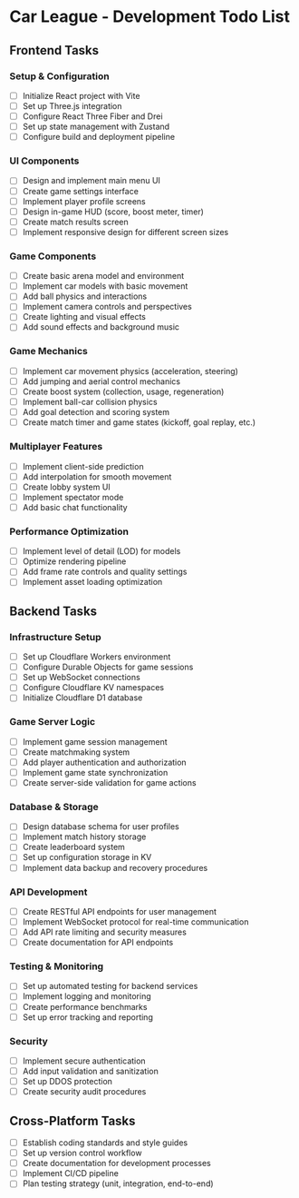 # Car League - Development Todo List

## Frontend Tasks

### Setup & Configuration
- [ ] Initialize React project with Vite
- [ ] Set up Three.js integration
- [ ] Configure React Three Fiber and Drei
- [ ] Set up state management with Zustand
- [ ] Configure build and deployment pipeline

### UI Components
- [ ] Design and implement main menu UI
- [ ] Create game settings interface
- [ ] Implement player profile screens
- [ ] Design in-game HUD (score, boost meter, timer)
- [ ] Create match results screen
- [ ] Implement responsive design for different screen sizes

### Game Components
- [ ] Create basic arena model and environment
- [ ] Implement car models with basic movement
- [ ] Add ball physics and interactions
- [ ] Implement camera controls and perspectives
- [ ] Create lighting and visual effects
- [ ] Add sound effects and background music

### Game Mechanics
- [ ] Implement car movement physics (acceleration, steering)
- [ ] Add jumping and aerial control mechanics
- [ ] Create boost system (collection, usage, regeneration)
- [ ] Implement ball-car collision physics
- [ ] Add goal detection and scoring system
- [ ] Create match timer and game states (kickoff, goal replay, etc.)

### Multiplayer Features
- [ ] Implement client-side prediction
- [ ] Add interpolation for smooth movement
- [ ] Create lobby system UI
- [ ] Implement spectator mode
- [ ] Add basic chat functionality

### Performance Optimization
- [ ] Implement level of detail (LOD) for models
- [ ] Optimize rendering pipeline
- [ ] Add frame rate controls and quality settings
- [ ] Implement asset loading optimization

## Backend Tasks

### Infrastructure Setup
- [ ] Set up Cloudflare Workers environment
- [ ] Configure Durable Objects for game sessions
- [ ] Set up WebSocket connections
- [ ] Configure Cloudflare KV namespaces
- [ ] Initialize Cloudflare D1 database

### Game Server Logic
- [ ] Implement game session management
- [ ] Create matchmaking system
- [ ] Add player authentication and authorization
- [ ] Implement game state synchronization
- [ ] Create server-side validation for game actions

### Database & Storage
- [ ] Design database schema for user profiles
- [ ] Implement match history storage
- [ ] Create leaderboard system
- [ ] Set up configuration storage in KV
- [ ] Implement data backup and recovery procedures

### API Development
- [ ] Create RESTful API endpoints for user management
- [ ] Implement WebSocket protocol for real-time communication
- [ ] Add API rate limiting and security measures
- [ ] Create documentation for API endpoints

### Testing & Monitoring
- [ ] Set up automated testing for backend services
- [ ] Implement logging and monitoring
- [ ] Create performance benchmarks
- [ ] Set up error tracking and reporting

### Security
- [ ] Implement secure authentication
- [ ] Add input validation and sanitization
- [ ] Set up DDOS protection
- [ ] Create security audit procedures

## Cross-Platform Tasks

- [ ] Establish coding standards and style guides
- [ ] Set up version control workflow
- [ ] Create documentation for development processes
- [ ] Implement CI/CD pipeline
- [ ] Plan testing strategy (unit, integration, end-to-end)